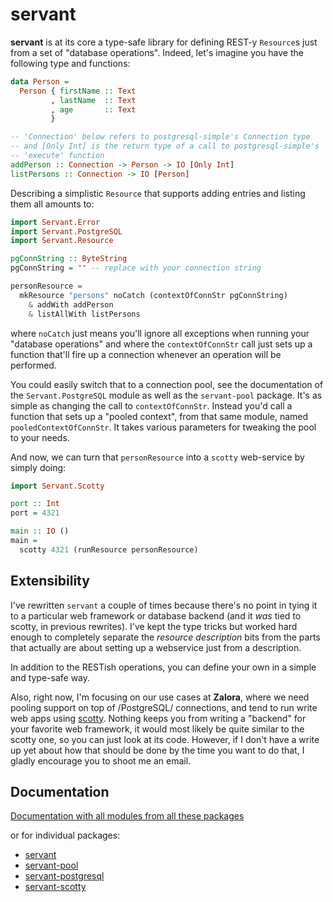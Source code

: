 servant
=======

**servant** is at its core a type-safe library for defining
REST-y `Resource`s just from a set of "database operations". Indeed, let's imagine you have the following type and functions:

``` haskell
data Person =
  Person { firstName :: Text
         , lastName  :: Text
         , age       :: Text
         }

-- 'Connection' below refers to postgresql-simple's Connection type
-- and [Only Int] is the return type of a call to postgresql-simple's
-- 'execute' function
addPerson :: Connection -> Person -> IO [Only Int]
listPersons :: Connection -> IO [Person]
```

Describing a simplistic `Resource` that supports adding entries
and listing them all amounts to:

``` haskell
import Servant.Error
import Servant.PostgreSQL
import Servant.Resource

pgConnString :: ByteString
pgConnString = "" -- replace with your connection string

personResource =
  mkResource "persons" noCatch (contextOfConnStr pgConnString)
    & addWith addPerson
    & listAllWith listPersons
```

where `noCatch` just means you'll ignore all exceptions when running your "database operations" and where the `contextOfConnStr` call just sets up a function that'll fire up a connection whenever an operation will be performed.

You could easily switch that to a connection pool, see the documentation of the `Servant.PostgreSQL` module as well as the `servant-pool` package. It's as simple as changing the call to `contextOfConnStr`. Instead you'd call a function that sets up a "pooled context", from that same module, named `pooledContextOfConnStr`. It takes various parameters for tweaking the pool to your needs.

And now, we can turn that `personResource` into a `scotty` web-service by simply doing:

``` haskell
import Servant.Scotty

port :: Int
port = 4321

main :: IO ()
main =
  scotty 4321 (runResource personResource)
```

## Extensibility

I've rewritten `servant` a couple of times because there's no point
in tying it to a particular web framework or database backend (and it *was* tied to scotty, in previous rewrites). I've
kept the type tricks but worked hard enough to completely separate
the *resource description* bits from the parts that actually are about
setting up a webservice just from a description. 

In addition to the RESTish operations, you can define your own in a simple
and type-safe way.

Also, right now, I'm focusing on our use cases at **Zalora**, where we need
pooling support on top of /PostgreSQL/ connections, and tend to run write web apps using [scotty](http://hackage.haskell.org/package/scotty). Nothing keeps you from writing a "backend" for your favorite web framework, it would most likely be quite similar to the scotty one, so you can just look at its code. However, if I don't have a write up yet about how that should be done by the time you want to do that, I gladly encourage you to shoot me an email.

## Documentation

[Documentation with all modules from all these packages](htp://alpmestan.com/servant/)

or for individual packages:

- [servant](http://alpmestan.com/servant/servant/)
- [servant-pool](http://alpmestan.com/servant/servant-pool/)
- [servant-postgresql](http://alpmestan.com/servant/servant-postgresql/)
- [servant-scotty](http://alpmestan.com/servant/servant-scotty/)
